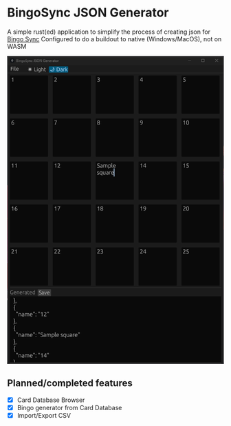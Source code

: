 # BingoSync JSON Generator
A simple rust(ed) application to simplify the process of creating json for [Bingo Sync](https://bingosync.com/)
Configured to do a buildout to native (Windows/MacOS), not on WASM

![images/app.png](images/app.png)

## Planned/completed features
- [x] Card Database Browser
- [x] Bingo generator from Card Database
- [x] Import/Export CSV
